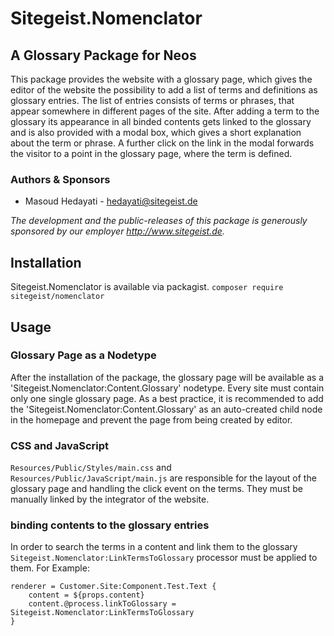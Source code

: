 # Sitegeist.Nomenclator

## A Glossary Package for Neos

This package provides the website with a glossary page, which gives the editor of the website the possibility to add a list of terms and definitions as glossary entries. The list of entries consists of terms or phrases, that appear somewhere in different pages of the site. 
After adding a term to the glossary its appearance in all binded contents gets linked to the glossary and is also provided with a modal box, which gives a short explanation about the term or phrase. A further click on the link in the modal forwards the visitor to a point in the glossary page, where the term is defined.  

### Authors & Sponsors

* Masoud Hedayati - hedayati@sitegeist.de

*The development and the public-releases of this package is generously sponsored
by our employer http://www.sitegeist.de.*

## Installation

Sitegeist.Nomenclator is available via packagist. `composer require sitegeist/nomenclator`

## Usage
### Glossary Page as a Nodetype
After the installation of the package, the glossary page will be available as a 'Sitegeist.Nomenclator:Content.Glossary' nodetype. Every site must contain only one single glossary page. As a best practice, it is recommended to add the 'Sitegeist.Nomenclator:Content.Glossary' as an auto-created child node in the homepage and prevent the page from being created by editor.
### CSS and JavaScript
`Resources/Public/Styles/main.css` and `Resources/Public/JavaScript/main.js` are responsible for the layout of the glossary page and handling the click event on the terms. They must be manually linked by the integrator of the website.
### binding contents to the glossary entries
In order to search the terms in a content and link them to the glossary `Sitegeist.Nomenclator:LinkTermsToGlossary` processor must be applied to them.
For Example:
```
renderer = Customer.Site:Component.Test.Text {
    content = ${props.content}
    content.@process.linkToGlossary = Sitegeist.Nomenclator:LinkTermsToGlossary
}
```


